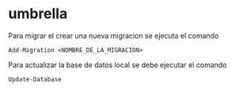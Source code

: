 # umbrella
Para migrar el crear una nueva migracion se ejecuta el comando

```
Add-Migration <NOMBRE_DE_LA_MIGRACION>
```

Para actualizar la base de datos local se debe ejecutar el comando
```
Update-Database
```